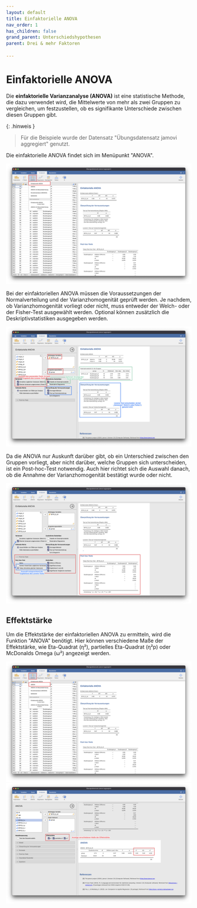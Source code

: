 ```yaml
---
layout: default
title: Einfaktorielle ANOVA
nav_order: 1
has_children: false
grand_parent: Unterschiedshypothesen
parent: Drei & mehr Faktoren

---
```


# Einfaktorielle ANOVA
Die **einfaktorielle Varianzanalyse (ANOVA)** ist eine statistische Methode, die dazu verwendet wird, die Mittelwerte von mehr als zwei Gruppen zu vergleichen, um festzustellen, ob es signifikante Unterschiede zwischen diesen Gruppen gibt.

{: .hinweis }
> Für die Beispiele wurde der Datensatz "Übungsdatensatz jamovi aggregiert" genutzt.

Die einfaktorielle ANOVA findet sich im Menüpunkt "ANOVA".

<a href="./pics/06_02_01_01.png" target="_blank">
  <img src="./pics/06_02_01_01.png"/>
</a>

Bei der einfaktoriellen ANOVA müssen die Voraussetzungen der Normalverteilung und der Varianzhomogenität geprüft werden.
Je nachdem, ob Varianzhomogenität vorliegt oder nicht, muss entweder der Welch- oder der Fisher-Test ausgewählt werden.
Optional können zusätzlich die Deskriptivstatistiken ausgegeben werden.

<a href="./pics/06_02_01_02.png" target="_blank">
  <img src="./pics/06_02_01_02.png"/>
</a>

Da die ANOVA nur Auskunft darüber gibt, ob ein Unterschied zwischen den Gruppen vorliegt, aber nicht darüber, welche Gruppen sich unterscheiden, ist ein Post-hoc-Test notwendig.
Auch hier richtet sich die Auswahl danach, ob die Annahme der Varianzhomogenität bestätigt wurde oder nicht.

<a href="./pics/06_02_01_03.png" target="_blank">
  <img src="./pics/06_02_01_03.png"/>
</a>

## Effektstärke

Um die Effektstärke der einfaktoriellen ANOVA zu ermitteln, wird die Funktion "ANOVA" benötigt. Hier können verschiedene Maße der Effektstärke, wie Eta-Quadrat (η²), partielles Eta-Quadrat (η²p) oder McDonalds Omega (ω²) angezeigt werden.

<a href="./pics/06_02_01_04.png" target="_blank">
  <img src="./pics/06_02_01_04.png"/>
</a>

<a href="./pics/06_02_01_05.png" target="_blank">
  <img src="./pics/06_02_01_05.png"/>
</a>
